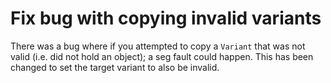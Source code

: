 # Fix bug with copying invalid variants

There was a bug where if you attempted to copy a `Variant` that was not
valid (i.e. did not hold an object); a seg fault could happen. This has
been changed to set the target variant to also be invalid.
